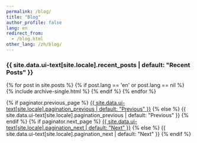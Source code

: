 ```yaml
---
permalink: /blog/
title: "Blog"
author_profile: false
lang: en
redirect_from: 
  - /blog.html
other_lang: /zh/blog/
---
```


<h3 class="archive__subtitle">{{ site.data.ui-text[site.locale].recent_posts | default: "Recent Posts" }}</h3>

{% for post in site.posts %}
  {% if post.lang == 'en' or post.lang == nil %}
    {% include archive-single.html %}
  {% endif %}
{% endfor %}

<div class="pagination">
  {% if paginator.previous_page %}
    <a href="{{ paginator.previous_page_path | replace: '//', '/' }}" class="pagination--pager">{{ site.data.ui-text[site.locale].pagination_previous | default: "Previous" }}</a>
  {% else %}
    <span class="pagination--pager disabled">{{ site.data.ui-text[site.locale].pagination_previous | default: "Previous" }}</span>
  {% endif %}
  {% if paginator.next_page %}
    <a href="{{ paginator.next_page_path | replace: '//', '/' }}" class="pagination--pager">{{ site.data.ui-text[site.locale].pagination_next | default: "Next" }}</a>
  {% else %}
    <span class="pagination--pager disabled">{{ site.data.ui-text[site.locale].pagination_next | default: "Next" }}</span>
  {% endif %}
</div> 